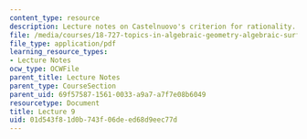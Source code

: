 ```yaml
---
content_type: resource
description: Lecture notes on Castelnuovo's criterion for rationality.
file: /media/courses/18-727-topics-in-algebraic-geometry-algebraic-surfaces-spring-2008/01d543f81d0b743f06deed68d9eec77d_lect9.pdf
file_type: application/pdf
learning_resource_types:
- Lecture Notes
ocw_type: OCWFile
parent_title: Lecture Notes
parent_type: CourseSection
parent_uid: 69f57587-1561-0033-a9a7-a7f7e08b6049
resourcetype: Document
title: Lecture 9
uid: 01d543f8-1d0b-743f-06de-ed68d9eec77d
---
```

